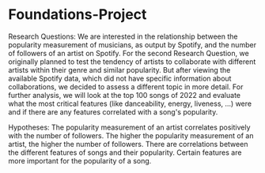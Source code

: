 # Foundations-Project

Research Questions:
We are interested in the relationship between the popularity 
measurement of musicians, as output by Spotify, and the number of 
followers of an artist on Spotify.
For the second Research Question, we originally planned to test the 
tendency of artists to collaborate with different artists within their 
genre and similar popularity. But after viewing the available Spotify 
data, which did not have specific information about collaborations, we 
decided to assess a different topic in more detail. For further 
analysis, we will look at the top 100 songs of 2022 and evaluate what 
the most critical features (like danceability, energy, liveness, …) 
were and if there are any features correlated with a song's popularity.

Hypotheses:
The popularity measurement of an artist correlates positively with the 
number of followers. The higher the popularity measurement of an 
artist, the higher the number of followers.
There are correlations between the different features of songs and 
their popularity. Certain features are more important for the 
popularity of a song.
